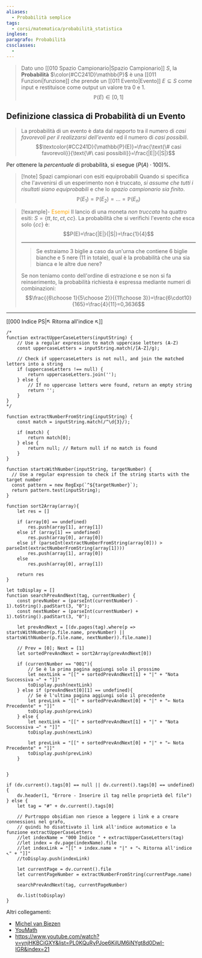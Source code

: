 ```yaml
---
aliases:
  - Probabilità semplice
tags:
  - corsi/matematica/probabilità_statistica
inglese: 
paragrafo: Probabilità
cssclasses:
  - 
---
```

>Dato uno [[010 Spazio Campionario|Spazio Campionario]] $S$, la **Probabilità** $\color{#CC241D}\mathbb{P}$ è una [[011 Funzioni|funzione]] che prende un [[011 Evento|Evento]] $E\subseteq S$ come input e restituisce come output un valore tra $0$ e $1$. 
>$$\mathbb{P}(E)\in [0, 1]$$

## Definizione classica di Probabilità di un Evento
>La probabilità di un evento è data dal rapporto tra il numero di *casi favorevoli per il realizzarsi dell'evento* ed il numero di *casi possibili*.
>$$\textcolor{#CC241D}{\mathbb{P}(E)}=\frac{\text{\# casi favorevoli}}{\text{\#\ casi possibili}}=\frac{|E|}{|S|}$$

Per ottenere la *percentuale* di probabilità, si esegue $(P(A)\cdot 100)\%$.

> [!note] Spazi campionari con esiti equiprobabili
> Quando si specifica che l'avvenirsi di un esperimento non è truccato, *si assume che tutti i risultati siano equiprobabili* e che lo *spazio campionario sia finito*.
> $$\mathbb{P}(E_1)=\mathbb{P}(E_2)=\ldots=\mathbb{P}(E_n)$$

> [!example]- <font color="orange">Esempi</font>
> Il lancio di una moneta *non truccata* ha quattro esiti: $S=\{tt, tc, ct, cc\}$.
> La probabilità che si verifichi l'evento che esca solo $\{cc\}$ è: $$P(E)=\frac{|E|}{|S|}=\frac{1}{4}$$
> 
> ---
> >Se estraiamo 3 biglie a caso da un'urna che contiene 6 biglie bianche e 5 nere (11 in totale), qual è la probabilità che una sia bianca e le altre due nere?
>
>
>Se non teniamo conto dell'ordine di estrazione e se non si fa reinserimento, la probabilità richiesta è espressa mediante numeri di combinazioni:
>$$\frac{{6\choose 1}{5\choose 2}}{{11\choose 3}}=\frac{6\cdot10}{165}=\frac{4}{11}=0,3636$$


___
[[000 Indice PS|↖ Ritorna all'indice ↖]]

```dataviewjs
/*
function extractUpperCaseLetters(inputString) {
	// Use a regular expression to match uppercase letters (A-Z)
	const uppercaseLetters = inputString.match(/[A-Z]/g);
	
	// Check if uppercaseLetters is not null, and join the matched letters into a string
	if (uppercaseLetters !== null) {
		return uppercaseLetters.join('');
	} else {
	    // If no uppercase letters were found, return an empty string
	    return '';
	}
}
*/

function extractNumberFromString(inputString) {
	const match = inputString.match(/^\d{3}/);
	
	if (match) {
		return match[0];
	} else {
		return null; // Return null if no match is found
	}
}

function startsWithNumber(inputString, targetNumber) {
  // Use a regular expression to check if the string starts with the target number
  const pattern = new RegExp(`^${targetNumber}`);
  return pattern.test(inputString);
}

function sort2Array(array){
	let res = []
	
	if (array[0] == undefined)
		res.push(array[1], array[1])
	else if (array[1] == undefined)
		res.push(array[0], array[0])
	else if (parseInt(extractNumberFromString(array[0])) > parseInt(extractNumberFromString(array[1])))
		res.push(array[1], array[0])
	else
		res.push(array[0], array[1])
	
	return res
}

let toDisplay = []
function searchPrevAndNext(tag, currentNumber) {
	const prevNumber = (parseInt(currentNumber) - 1).toString().padStart(3, "0");
	const nextNumber = (parseInt(currentNumber) + 1).toString().padStart(3, "0");
	
	let prevAndNext = [(dv.pages(tag).where(p => startsWithNumber(p.file.name, prevNumber) || startsWithNumber(p.file.name, nextNumber)).file.name)]
	
	// Prev = [0]; Next = [1]
	let sortedPrevAndNext = sort2Array(prevAndNext[0])
	
	if (currentNumber == "001"){ 
		// Se è la prima pagina aggiungi solo il prossimo
		let nextLink = "[[" + sortedPrevAndNext[1] + "|" + "Nota Successiva →" + "]]"
		toDisplay.push(nextLink)
	} else if (prevAndNext[0][1] == undefined){
		// Se è l'ultima pagina aggiungi solo il precedente
		let prevLink = "[[" + sortedPrevAndNext[0] + "|" + "← Nota Precedente" + "]]"
		toDisplay.push(prevLink)
	} else {
		let nextLink = "[[" + sortedPrevAndNext[1] + "|" + "Nota Successiva →" + "]]"
		toDisplay.push(nextLink)
		
		let prevLink = "[[" + sortedPrevAndNext[0] + "|" + "← Nota Precedente" + "]]"
		toDisplay.push(prevLink)
	}
	
	
}

if (dv.current().tags[0] == null || dv.current().tags[0] == undefined){
	dv.header(1, "Errore - Inserire il tag nelle proprietà del file")
} else {
	let tag = "#" + dv.current().tags[0]

	// Purtroppo obsidian non riesce a leggere i link e a creare connessioni nel grafo,
	// quindi ho disattivato il link all'indice automatico e la funzione extractUpperCaseLetters
	//let indexName = "000 Indice " + extractUpperCaseLetters(tag)
	//let index = dv.page(indexName).file
	//let indexLink = "[[" + index.name + "|" + "↖ Ritorna all'indice ↖" + "]]"
	//toDisplay.push(indexLink)
	
	let currentPage = dv.current().file
	let currentPageNumber = extractNumberFromString(currentPage.name)
	
	searchPrevAndNext(tag, currentPageNumber)
	
	dv.list(toDisplay)
}
```

Altri collegamenti: 
- [Michel van Biezen](https://www.youtube.com/watch?v=WelPq6Kgf7s&list=PLX2gX-ftPVXUWwTzAkOhBdhplvz0fByqV&index=8)
- [YouMath](https://www.youmath.it/lezioni/probabilita/probabilita-discreta/1199-calcolare-probabilita-di-un-evento.html)
- https://www.youtube.com/watch?v=ynjHKBCiGXY&list=PL0KQuRyPJoe6KjlUM6iNYgt8d0DwI-IGR&index=21